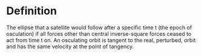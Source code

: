 # Definition

The ellipse that a satellite would follow after a specific time t (the
epoch of osculation) if all forces other than central inverse-square
forces ceased to act from time t on. An osculating orbit is tangent to
the real, perturbed, orbit and has the same velocity at the point of
tangency.

